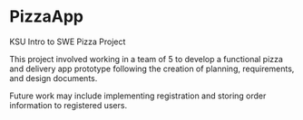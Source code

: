 # PizzaApp

KSU Intro to SWE Pizza Project

This project involved working in a team of 5 to develop a functional pizza and delivery app prototype following the creation of planning, requirements, and design documents.

Future work may include implementing registration and storing order information to registered users.

